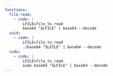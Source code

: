 ```yaml
---
functions:
  file-read:
    - code: |
        LFILE=file_to_read
        base64 "$LFILE" | base64 --decode
  suid:
    - code: |
        LFILE=file_to_read
        ./base64 "$LFILE" | base64 --decode
  sudo:
    - code: |
        LFILE=file_to_read
        sudo base64 "$LFILE" | base64 --decode
---
```

